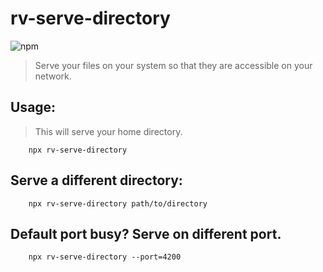 # rv-serve-directory

<p>
<img alt="npm" src="https://img.shields.io/npm/dt/rv-serve-directory">
</p>

> Serve your files on your system so that 
> they are accessible on your network. 

## Usage:
> This will serve your home directory.
```shell script
    npx rv-serve-directory
```

## Serve a different directory:
```shell script
    npx rv-serve-directory path/to/directory
```

## Default port busy? Serve on different port.
```shell script
    npx rv-serve-directory --port=4200
```
